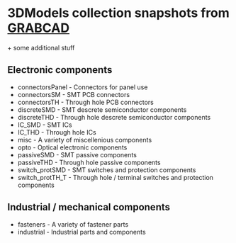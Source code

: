 # 3DModels collection snapshots from [GRABCAD](https://grabcad.com/alex.fedorov-3)
\+ some additional stuff

## Electronic components
* connectorsPanel - Connectors for panel use
* connectorsSM - SMT PCB connectors
* connectorsTH - Through hole PCB connectors
* discreteSMD - SMT descrete semiconductor components
* discreteTHD - Through hole descrete semiconductor components
* IC_SMD - SMT ICs
* IC_THD - Through hole ICs
* misc - A variety of miscellenious components
* opto - Optical electronic components
* passiveSMD - SMT passive components
* passiveTHD - Through hole passive components
* switch_protSMD - SMT switches and protection components
* switch_protTH_T - Through hole / terminal switches and protection components

## Industrial / mechanical components
* fasteners - A variety of fastener parts
* industrial - Industrial parts and components
